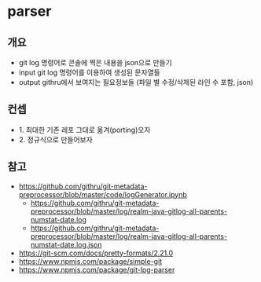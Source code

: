 # parser

## 개요
- git log 명령어로 콘솔에 찍은 내용을 json으로 만들기
- input
   git log 명령어를 이용하여 생성된 문자열들
- output
   githru에서 보여지는 필요정보들 (파일 별 수정/삭제된 라인 수 포함, json)


## 컨셉
- 1\. 최대한 기존 레포 그대로 옮겨(porting)오자
- 2\. 정규식으로 만들어보자


## 참고
- https://github.com/githru/git-metadata-preprocessor/blob/master/code/logGenerator.ipynb
  - https://github.com/githru/git-metadata-preprocessor/blob/master/log/realm-java-gitlog-all-parents-numstat-date.log
  - https://github.com/githru/git-metadata-preprocessor/blob/master/log/realm-java-gitlog-all-parents-numstat-date.log.json
- https://git-scm.com/docs/pretty-formats/2.21.0
- https://www.npmjs.com/package/simple-git
- https://www.npmjs.com/package/git-log-parser
